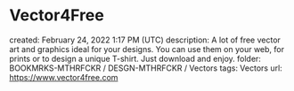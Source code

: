 # Vector4Free

created: February 24, 2022 1:17 PM (UTC)
description: A lot of free vector art and graphics ideal for your designs. You can use them on your web, for prints or to design a unique T-shirt. Just download and enjoy.
folder: BOOKMRKS-MTHRFCKR / DESGN-MTHRFCKR / Vectors
tags: Vectors
url: https://www.vector4free.com